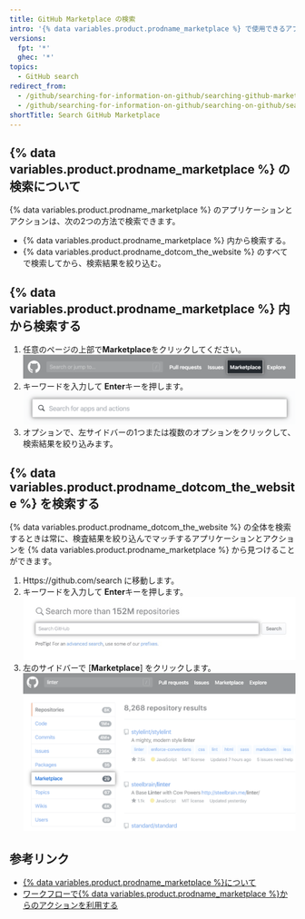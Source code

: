 ```yaml
---
title: GitHub Marketplace の検索
intro: '{% data variables.product.prodname_marketplace %} で使用できるアプリケーションとアクションを検索できます。'
versions:
  fpt: '*'
  ghec: '*'
topics:
  - GitHub search
redirect_from:
  - /github/searching-for-information-on-github/searching-github-marketplace
  - /github/searching-for-information-on-github/searching-on-github/searching-github-marketplace
shortTitle: Search GitHub Marketplace
---
```


## {% data variables.product.prodname_marketplace %} の検索について

{% data variables.product.prodname_marketplace %} のアプリケーションとアクションは、次の2つの方法で検索できます。

- {% data variables.product.prodname_marketplace %} 内から検索する。
- {% data variables.product.prodname_dotcom_the_website %} のすべてで検索してから、検索結果を絞り込む。

## {% data variables.product.prodname_marketplace %} 内から検索する

1. 任意のページの上部で**Marketplace**をクリックしてください。 ![Marketplace リンク](/assets/images/help/search/marketplace-link.png)
2. キーワードを入力して **Enter**キーを押します。 ![{% data variables.product.prodname_marketplace %} で文法チェッカーを検索する](/assets/images/help/search/marketplace-apps-and-actions-search-field.png)
3. オプションで、左サイドバーの1つまたは複数のオプションをクリックして、検索結果を絞り込みます。

## {% data variables.product.prodname_dotcom_the_website %} を検索する

{% data variables.product.prodname_dotcom_the_website %} の全体を検索するときは常に、検査結果を絞り込んでマッチするアプリケーションとアクションを {% data variables.product.prodname_marketplace %} から見つけることができます。

1. Https://github.com/search に移動します。
2. キーワードを入力して **Enter**キーを押します。 ![検索フィールド](/assets/images/help/search/search-field.png)
3. 左のサイドバーで [**Marketplace**] をクリックします。 ![文法チェッカーの検索結果で、Marketplaceのサイドメニューオプションがハイライトされている](/assets/images/help/search/marketplace-left-side-navigation.png)

## 参考リンク

- [{% data variables.product.prodname_marketplace %}について](/github/customizing-your-github-workflow/about-github-marketplace)
- [ワークフローで{% data variables.product.prodname_marketplace %}からのアクションを利用する](/actions/automating-your-workflow-with-github-actions/using-actions-from-github-marketplace-in-your-workflow)

